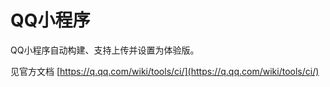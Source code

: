 # QQ小程序

QQ小程序自动构建、支持上传并设置为体验版。

见官方文档 [https://q.qq.com/wiki/tools/ci/](https://q.qq.com/wiki/tools/ci/)
